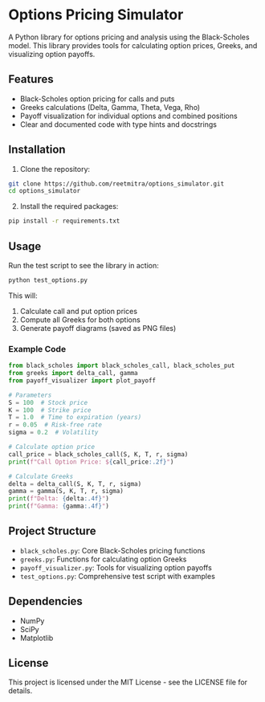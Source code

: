 # Options Pricing Simulator

A Python library for options pricing and analysis using the Black-Scholes model. This library provides tools for calculating option prices, Greeks, and visualizing option payoffs.

## Features

- Black-Scholes option pricing for calls and puts
- Greeks calculations (Delta, Gamma, Theta, Vega, Rho)
- Payoff visualization for individual options and combined positions
- Clear and documented code with type hints and docstrings

## Installation

1. Clone the repository:
```bash
git clone https://github.com/reetmitra/options_simulator.git
cd options_simulator
```

2. Install the required packages:
```bash
pip install -r requirements.txt
```

## Usage

Run the test script to see the library in action:
```bash
python test_options.py
```

This will:
1. Calculate call and put option prices
2. Compute all Greeks for both options
3. Generate payoff diagrams (saved as PNG files)

### Example Code

```python
from black_scholes import black_scholes_call, black_scholes_put
from greeks import delta_call, gamma
from payoff_visualizer import plot_payoff

# Parameters
S = 100  # Stock price
K = 100  # Strike price
T = 1.0  # Time to expiration (years)
r = 0.05  # Risk-free rate
sigma = 0.2  # Volatility

# Calculate option price
call_price = black_scholes_call(S, K, T, r, sigma)
print(f"Call Option Price: ${call_price:.2f}")

# Calculate Greeks
delta = delta_call(S, K, T, r, sigma)
gamma = gamma(S, K, T, r, sigma)
print(f"Delta: {delta:.4f}")
print(f"Gamma: {gamma:.4f}")
```

## Project Structure

- `black_scholes.py`: Core Black-Scholes pricing functions
- `greeks.py`: Functions for calculating option Greeks
- `payoff_visualizer.py`: Tools for visualizing option payoffs
- `test_options.py`: Comprehensive test script with examples

## Dependencies

- NumPy
- SciPy
- Matplotlib

## License

This project is licensed under the MIT License - see the LICENSE file for details. 